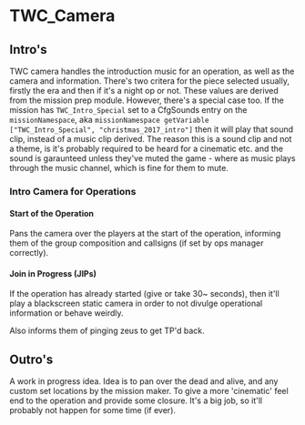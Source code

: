 # TWC_Camera
## Intro's
TWC camera handles the introduction music for an operation, as well as the camera and information. There's two critera for the piece selected usually, firstly the era and then if it's a night op or not. These values are derived from the mission prep module. However, there's a special case too. If the mission has `TWC_Intro_Special` set to a CfgSounds entry on the `missionNamespace`, aka `missionNamespace getVariable ["TWC_Intro_Special", "christmas_2017_intro"]` then it will play that sound clip, instead of a music clip derived. The reason this is a sound clip and not a theme, is it's probably required to be heard for a cinematic etc. and the sound is garaunteed unless they've muted the game - where as music plays through the music channel, which is fine for them to mute.

### Intro Camera for Operations
#### Start of the Operation
Pans the camera over the players at the start of the operation, informing them of the group composition and callsigns (if set by ops manager correctly).

#### Join in Progress (JIPs)
If the operation has already started (give or take 30~ seconds), then it'll play a blackscreen static camera in order to not divulge operational information or behave weirdly.

Also informs them of pinging zeus to get TP'd back.

## Outro's
A work in progress idea. Idea is to pan over the dead and alive, and any custom set locations by the mission maker. To give a more 'cinematic' feel end to the operation and provide some closure. It's a big job, so it'll probably not happen for some time (if ever).